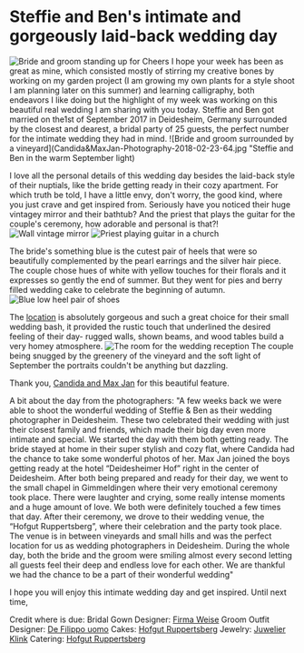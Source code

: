 # Steffie and Ben's intimate and gorgeously laid-back wedding day
 
![Bride and groom standing up for Cheers](Candida&MaxJan-Photography-2018-02-23-73.jpg "Steffie and Ben welcoming their guests")
I hope your week has been as great as mine, which consisted mostly  of stirring my creative bones by working on my garden project (I am growing my own plants for a style shoot I am planning later on this summer) and learning calligraphy, both endeavors I like doing but the highlight of my week was working on this beautiful real wedding I am sharing with you today.
Steffie and Ben got married on the1st of September 2017  in Deidesheim,  Germany surrounded by the closest and dearest, a bridal party of 25 guests, the perfect number for the intimate wedding they had in mind.
![Bride and groom surrounded by a vineyard](Candida&MaxJan-Photography-2018-02-23-64.jpg "Steffie and Ben in the warm September light)
 
I love all the personal details of this wedding day besides the laid-back style of their nuptials, like the bride getting ready in their cozy apartment. For which truth be told, I have a little envy, don't worry, the good kind, where you just crave and get inspired from. Seriously have you noticed their huge vintagey mirror and their bathtub? And the priest that plays the guitar for the couple's ceremony, how adorable and personal is that?!
![Wall vintage mirror](Candida&MaxJan-Photography-2018-02-23-5.jpg "The huge vintage mirror")
![Priest playing guitar in a church](Candida&MaxJan-Photography-2018-02-23-36.jpg "A lovely personal touch for the wedding ceremony")
 
The bride's something blue is the cutest pair of heels that were so beautifully complemented by the pearl earrings and the silver hair piece.
The couple chose hues of white with yellow touches for their florals and it expresses so gently the end of summer. But they went for pies and berry filled wedding cake to celebrate the beginning of autumn.
![Blue low heel pair of shoes](Candida&MaxJan-Photography-2018-02-23-4.jpg "Steffie's something blue")
 
The [location]( http://dashofgut.com) is absolutely gorgeous and such a great choice for their small wedding bash, it provided the rustic touch that underlined the desired feeling of their day- rugged walls, shown beams, and wood tables build a very homey atmosphere.
![ The room for the wedding reception](Candida&MaxJan-Photography-2018-02-23-68.jpg "Cozy Wedding Reception")
The couple being snugged by the greenery of the vineyard and the soft light of September the portraits couldn't be anything but dazzling.
 
Thank you, [Candida and Max Jan](https://candidaundmaxjan.de/wedding/) for this beautiful feature.
 
A bit about the day from the photographers:
"A few weeks back we were able to shoot the wonderful wedding of Steffie & Ben as their wedding photographer in Deidesheim.
These two celebrated their wedding with just their closest family and friends, which made their big day even more intimate and special.
We started the day with them both getting ready. The bride stayed at home in their super stylish and cozy flat, where Candida had the chance to take some wonderful photos of her.
Max Jan joined the boys getting ready at the hotel “Deidesheimer Hof” right in the center of Deidesheim.
After both being prepared and ready for their day, we went to the small chapel in Gimmeldingen where their very emotional ceremony took place.
There were laughter and crying, some really intense moments and a huge amount of love. We both were definitely touched a few times that day.
After their ceremony, we drove to their wedding venue, the “Hofgut Ruppertsberg”, where their celebration and the party took place. The venue is in between vineyards and small hills and was the perfect location for us as wedding photographers in Deidesheim.
During the whole day, both the bride and the groom were smiling almost every second letting all guests feel their deep and endless love for each other.
We are thankful we had the chance to be a part of their wonderful wedding"
 
I hope you will enjoy this intimate wedding day and get inspired.
Until next time,
 
 
Credit where is due:
Bridal Gown Designer: [Firma Weise](www.weise.eu)
Groom Outfit Designer: [De Filippo uomo](www.defilippo-uomo.de)
Cakes: [Hofgut Ruppertsberg](http://dashofgut.com)
Jewelry: [Juwelier Klink](www.juwelierklink.de)
Catering: [Hofgut Ruppertsberg](http://dashofgut.com)
